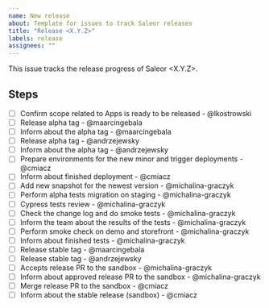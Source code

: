 ```yaml
---
name: New release
about: Template for issues to track Saleor releases
title: "Release <X.Y.Z>"
labels: release
assignees: ""
---
```


This issue tracks the release progress of Saleor <X.Y.Z>.

## Steps

- [ ] Confirm scope related to Apps is ready to be released - @lkostrowski
- [ ] Release alpha tag - @maarcingebala
- [ ] Inform about the alpha tag - @maarcingebala
- [ ] Release alpha tag - @andrzejewsky
- [ ] Inform about the alpha tag - @andrzejewsky
- [ ] Prepare environments for the new minor and trigger deployments - @cmiacz
- [ ] Inform about finished deployment - @cmiacz
- [ ] Add new snapshot for the newest version - @michalina-graczyk
- [ ] Perform alpha tests migration on staging - @michalina-graczyk
- [ ] Cypress tests review - @michalina-graczyk
- [ ] Check the change log and do smoke tests - @michalina-graczyk
- [ ] Inform the team about the results of the tests - @michalina-graczyk
- [ ] Perform smoke check on demo and storefront - @michalina-graczyk
- [ ] Inform about finished tests - @michalina-graczyk
- [ ] Release stable tag - @maarcingebala
- [ ] Release stable tag  - @andrzejewsky
- [ ] Accepts release PR to the sandbox - @michalina-graczyk
- [ ] Inform about approved release PR to the sandbox  - @michalina-graczyk
- [ ] Merge release PR to the sandbox - @cmiacz
- [ ] Inform about the stable release (sandbox) - @cmiacz
